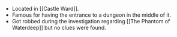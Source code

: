 - Located in [[Castle Ward]].
- Famous for having the entrance to a dungeon in the middle of it.
- Got robbed during the investigation regarding [[The Phantom of Waterdeep]] but no clues were found.